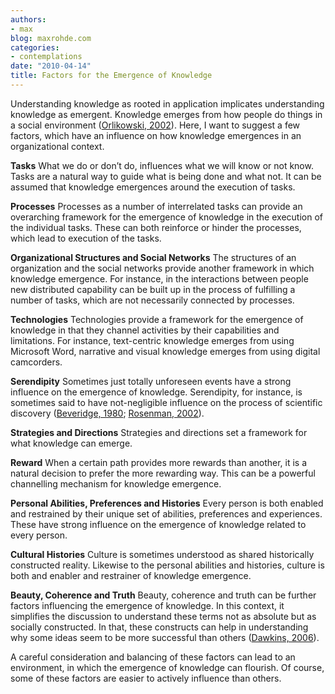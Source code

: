 ```yaml
---
authors:
- max
blog: maxrohde.com
categories:
- contemplations
date: "2010-04-14"
title: Factors for the Emergence of Knowledge
---
```


Understanding knowledge as rooted in application implicates understanding knowledge as emergent. Knowledge emerges from how people do things in a social environment ([Orlikowski, 2002](http://www.citeulike.org/user/mxro/article/3739501)). Here, I want to suggest a few factors, which have an influence on how knowledge emergences in an organizational context.

**Tasks** What we do or don’t do, influences what we will know or not know. Tasks are a natural way to guide what is being done and what not. It can be assumed that knowledge emergences around the execution of tasks.

**Processes** Processes as a number of interrelated tasks can provide an overarching framework for the emergence of knowledge in the execution of the individual tasks. These can both reinforce or hinder the processes, which lead to execution of the tasks.

**Organizational Structures and Social Networks** The structures of an organization and the social networks provide another framework in which knowledge emergence. For instance, in the interactions between people new distributed capability can be built up in the process of fulfilling a number of tasks, which are not necessarily connected by processes.

**Technologies** Technologies provide a framework for the emergence of knowledge in that they channel activities by their capabilities and limitations. For instance, text-centric knowledge emerges from using Microsoft Word, narrative and visual knowledge emerges from using digital camcorders.

**Serendipity** Sometimes just totally unforeseen events have a strong influence on the emergence of knowledge. Serendipity, for instance, is sometimes said to have not-negligible influence on the process of scientific discovery ([Beveridge, 1980](http://www.citeulike.org/user/mxro/article/7018012); [Rosenman, 2002](http://www.citeulike.org/user/mxro/article/7018107)).

**Strategies and Directions** Strategies and directions set a framework for what knowledge can emerge.

**Reward** When a certain path provides more rewards than another, it is a natural decision to prefer the more rewarding way. This can be a powerful channelling mechanism for knowledge emergence.

**Personal Abilities, Preferences and Histories** Every person is both enabled and restrained by their unique set of abilities, preferences and experiences. These have strong influence on the emergence of knowledge related to every person.

**Cultural Histories** Culture is sometimes understood as shared historically constructed reality. Likewise to the personal abilities and histories, culture is both and enabler and restrainer of knowledge emergence.

**Beauty, Coherence and Truth** Beauty, coherence and truth can be further factors influencing the emergence of knowledge. In this context, it simplifies the discussion to understand these terms not as absolute but as socially constructed. In that, these constructs can help in understanding why some ideas seem to be more successful than others ([Dawkins, 2006](http://www.citeulike.org/user/mxro/article/636057)).

A careful consideration and balancing of these factors can lead to an environment, in which the emergence of knowledge can flourish. Of course, some of these factors are easier to actively influence than others.
